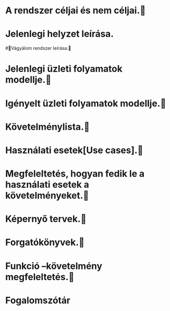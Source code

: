 # A rendszer céljai és nem céljai.
# Jelenlegi helyzet leírása.
#Vágyálom rendszer leírása.  
# Jelenlegi üzleti folyamatok modellje.
# Igényelt üzleti folyamatok modellje.
# Követelménylista.
# Használati esetek[Use cases].
# Megfeleltetés, hogyan fedik le a használati esetek a követelményeket.
# Képernyő tervek.
# Forgatókönyvek.
# Funkció –követelmény megfeleltetés.
# Fogalomszótár